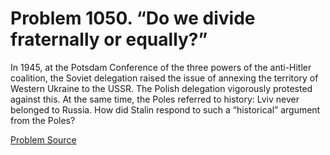 # Problem 1050. “Do we divide fraternally or equally?”

In 1945, at the Potsdam Conference of the three powers of the anti-Hitler coalition, the Soviet delegation raised the issue of annexing the territory of Western Ukraine to the USSR. The Polish delegation vigorously protested against this. At the same time, the Poles referred to history: Lviv never belonged to Russia. How did Stalin respond to such a “historical” argument from the Poles?

[Problem Source](https://www.trizland.ru/tasks/5496/)